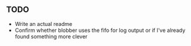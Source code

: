 ## TODO
* Write an actual readme
* Confirm whether blobber uses the fifo for log output or if I've already found something more clever

